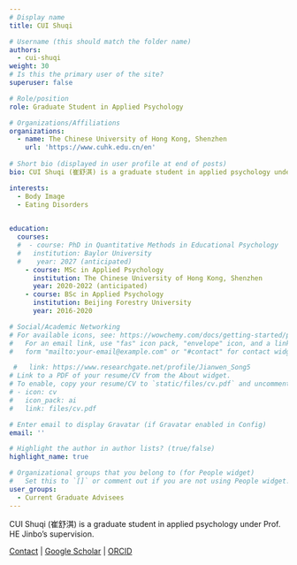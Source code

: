 ```yaml
---
# Display name
title: CUI Shuqi

# Username (this should match the folder name)
authors:
  - cui-shuqi
weight: 30
# Is this the primary user of the site?
superuser: false

# Role/position
role: Graduate Student in Applied Psychology

# Organizations/Affiliations
organizations:
  - name: The Chinese University of Hong Kong, Shenzhen
    url: 'https://www.cuhk.edu.cn/en'
    
# Short bio (displayed in user profile at end of posts)
bio: CUI Shuqi (崔舒淇) is a graduate student in applied psychology under Prof. HE Jinbo’s supervision.

interests:
  - Body Image
  - Eating Disorders
  

education:
  courses:
  #  - course: PhD in Quantitative Methods in Educational Psychology
  #   institution: Baylor University
  #    year: 2027 (anticipated)
    - course: MSc in Applied Psychology
      institution: The Chinese University of Hong Kong, Shenzhen
      year: 2020-2022 (anticipated)
    - course: BSc in Applied Psychology
      institution: Beijing Forestry University
      year: 2016-2020

# Social/Academic Networking
# For available icons, see: https://wowchemy.com/docs/getting-started/page-builder/#icons
#   For an email link, use "fas" icon pack, "envelope" icon, and a link in the
#   form "mailto:your-email@example.com" or "#contact" for contact widget.

 #   link: https://www.researchgate.net/profile/Jianwen_Song5
# Link to a PDF of your resume/CV from the About widget.
# To enable, copy your resume/CV to `static/files/cv.pdf` and uncomment the lines below.
# - icon: cv
#   icon_pack: ai
#   link: files/cv.pdf

# Enter email to display Gravatar (if Gravatar enabled in Config)
email: ''

# Highlight the author in author lists? (true/false)
highlight_name: true

# Organizational groups that you belong to (for People widget)
#   Set this to `[]` or comment out if you are not using People widget.
user_groups:
  - Current Graduate Advisees
---
```

CUI Shuqi (崔舒淇) is a graduate student in applied psychology under Prof. HE Jinbo’s supervision.

[Contact](mailto:shuqicui@link.cuhk.edu.cn) | [Google Scholar](https://scholar.google.com/citations?user=ceCuvLoAAAAJ&hl=en) | [ORCID](https://orcid.org/0000-0002-4929-5167)
